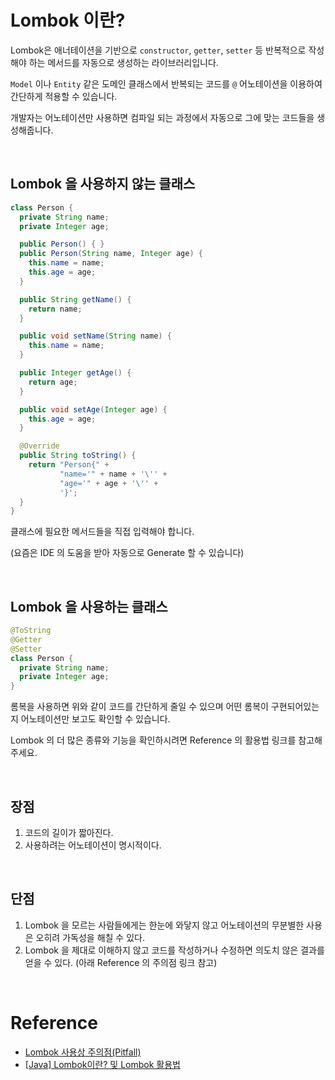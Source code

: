 # Lombok 이란?

Lombok은 애너테이션을 기반으로 `constructor`, `getter`, `setter` 등 반복적으로 작성해야 하는 메서드를 자동으로 생성하는 라이브러리입니다.

`Model` 이나 `Entity` 같은 도메인 클래스에서 반복되는 코드를 `@` 어노테이션을 이용하여 간단하게 적용할 수 있습니다.

개발자는 어노테이션만 사용하면 컴파일 되는 과정에서 자동으로 그에 맞는 코드들을 생성해줍니다.

<br>

## Lombok 을 사용하지 않는 클래스

```java
class Person {
  private String name;
  private Integer age;

  public Person() { }
  public Person(String name, Integer age) {
    this.name = name;
    this.age = age;
  }

  public String getName() {
    return name;
  }

  public void setName(String name) {
    this.name = name;
  }

  public Integer getAge() {
    return age;
  }

  public void setAge(Integer age) {
    this.age = age;
  }

  @Override
  public String toString() {
    return "Person{" +
           "name='" + name + '\'' +
           "age='" + age + '\'' +
           '}';
  }
}
```

클래스에 필요한 메서드들을 직접 입력해야 합니다.

(요즘은 IDE 의 도움을 받아 자동으로 Generate 할 수 있습니다)

<br>

## Lombok 을 사용하는 클래스

```java
@ToString
@Getter
@Setter
class Person {
  private String name;
  private Integer age;
}
```

롬복을 사용하면 위와 같이 코드를 간단하게 줄일 수 있으며 어떤 롬복이 구현되어있는지 어노테이션만 보고도 확인할 수 있습니다.

Lombok 의 더 많은 종류와 기능을 확인하시려면 Reference 의 활용법 링크를 참고해주세요.

<br>

## 장점

1. 코드의 길이가 짧아진다.
2. 사용하려는 어노테이션이 명시적이다.

<br>

## 단점

1. Lombok 을 모르는 사람들에게는 한눈에 와닿지 않고 어노테이션의 무분별한 사용은 오히려 가독성을 해칠 수 있다.
2. Lombok 을 제대로 이해하지 않고 코드를 작성하거나 수정하면 의도치 않은 결과를 얻을 수 있다. (아래 Reference 의 주의점 링크 참고)

<br>

# Reference

- [Lombok 사용상 주의점(Pitfall)](https://kwonnam.pe.kr/wiki/java/lombok/pitfall)
- [[Java] Lombok이란? 및 Lombok 활용법](https://mangkyu.tistory.com/78?category=872426)
